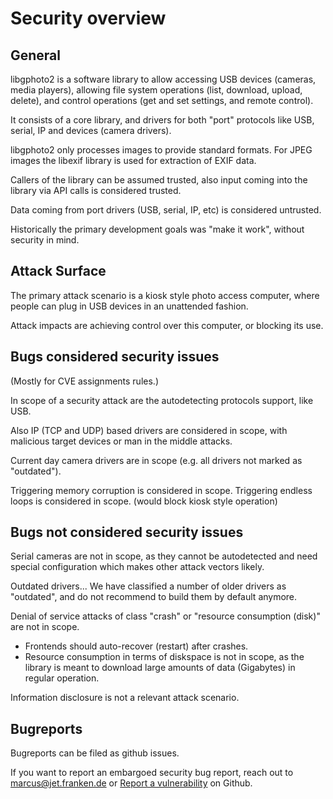 # Security overview

## General

libgphoto2 is a software library to allow accessing USB devices (cameras,
media players), allowing file system operations (list, download,
upload, delete), and control operations (get and set settings, and
remote control).

It consists of a core library, and drivers for both "port" protocols
like USB, serial, IP and devices (camera drivers).

libgphoto2 only processes images to provide standard formats. For JPEG
images the libexif library is used for extraction of EXIF data.

Callers of the library can be assumed trusted, also input coming into
the library via API calls is considered trusted.

Data coming from port drivers (USB, serial, IP, etc) is considered untrusted.

Historically the primary development goals was "make it work", without
security in mind.

## Attack Surface

The primary attack scenario is a kiosk style photo access computer, where people
can plug in USB devices in an unattended fashion.

Attack impacts are achieving control over this computer, or blocking its use.

## Bugs considered security issues

(Mostly for CVE assignments rules.)

In scope of a security attack are the autodetecting protocols support,
like USB.

Also IP (TCP and UDP) based drivers are considered in scope, with
malicious target devices or man in the middle attacks.

Current day camera drivers are in scope (e.g. all drivers not marked as "outdated").

Triggering memory corruption is considered in scope.
Triggering endless loops is considered in scope. (would block kiosk style operation)

## Bugs not considered security issues

Serial cameras are not in scope, as they cannot be autodetected and need
special configuration which makes other attack vectors likely.

Outdated drivers... We have classified a number of older drivers as
"outdated", and do not recommend to build them by default anymore.

Denial of service attacks of class "crash" or "resource consumption
(disk)" are not in scope.

- Frontends should auto-recover (restart) after crashes.
- Resource consumption in terms of diskspace is not in scope, as the
  library is meant to download large amounts of data (Gigabytes) in
  regular operation.

Information disclosure is not a relevant attack scenario.

## Bugreports

Bugreports can be filed as github issues.

If you want to report an embargoed security bug report, reach out to marcus@jet.franken.de
or [Report a vulnerability](https://github.com/gphoto/libgphoto2/security/advisories/new)
on Github.
